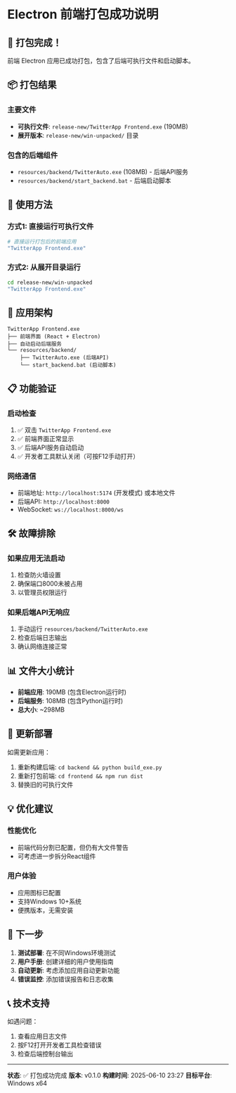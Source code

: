 # Electron 前端打包成功说明

## 🎉 打包完成！

前端 Electron 应用已成功打包，包含了后端可执行文件和启动脚本。

## 📦 打包结果

### 主要文件
- **可执行文件**: `release-new/TwitterApp Frontend.exe` (190MB)
- **展开版本**: `release-new/win-unpacked/` 目录

### 包含的后端组件
- `resources/backend/TwitterAuto.exe` (108MB) - 后端API服务
- `resources/backend/start_backend.bat` - 后端启动脚本

## 🚀 使用方法

### 方式1: 直接运行可执行文件
```bash
# 直接运行打包后的前端应用
"TwitterApp Frontend.exe"
```

### 方式2: 从展开目录运行
```bash
cd release-new/win-unpacked
"TwitterApp Frontend.exe"
```

## 🔧 应用架构

```
TwitterApp Frontend.exe
├── 前端界面 (React + Electron)
├── 自动启动后端服务
└── resources/backend/
    ├── TwitterAuto.exe (后端API)
    └── start_backend.bat (启动脚本)
```

## 📋 功能验证

### 启动检查
1. ✅ 双击 `TwitterApp Frontend.exe`
2. ✅ 前端界面正常显示
3. ✅ 后端API服务自动启动
4. ✅ 开发者工具默认关闭（可按F12手动打开）

### 网络通信
- 前端地址: `http://localhost:5174` (开发模式) 或本地文件
- 后端API: `http://localhost:8000`
- WebSocket: `ws://localhost:8000/ws`

## 🛠️ 故障排除

### 如果应用无法启动
1. 检查防火墙设置
2. 确保端口8000未被占用
3. 以管理员权限运行

### 如果后端API无响应
1. 手动运行 `resources/backend/TwitterAuto.exe`
2. 检查后端日志输出
3. 确认网络连接正常

## 📊 文件大小统计

- **前端应用**: 190MB (包含Electron运行时)
- **后端服务**: 108MB (包含Python运行时)
- **总大小**: ~298MB

## 🔄 更新部署

如需更新应用：
1. 重新构建后端: `cd backend && python build_exe.py`
2. 重新打包前端: `cd frontend && npm run dist`
3. 替换旧的可执行文件

## 💡 优化建议

### 性能优化
- 前端代码分割已配置，但仍有大文件警告
- 可考虑进一步拆分React组件

### 用户体验
- 应用图标已配置
- 支持Windows 10+系统
- 便携版本，无需安装

## 🎯 下一步

1. **测试部署**: 在不同Windows环境测试
2. **用户手册**: 创建详细的用户使用指南
3. **自动更新**: 考虑添加应用自动更新功能
4. **错误监控**: 添加错误报告和日志收集

## 📞 技术支持

如遇问题：
1. 查看应用日志文件
2. 按F12打开开发者工具检查错误
3. 检查后端控制台输出

---

**状态**: ✅ 打包成功完成
**版本**: v0.1.0
**构建时间**: 2025-06-10 23:27
**目标平台**: Windows x64 